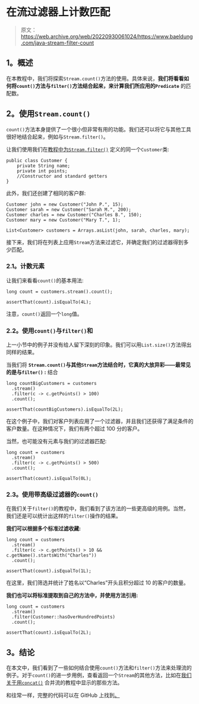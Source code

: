 # 在流过滤器上计数匹配

> 原文：<https://web.archive.org/web/20220930061024/https://www.baeldung.com/java-stream-filter-count>

## **1。概述**

在本教程中，我们将探索`Stream.count()`方法的使用。具体来说，**我们将看看如何将`count()`方法与`filter()`方法结合起来，来计算我们所应用的`Predicate`** 的匹配数。

## **2。使用`Stream.count()`**

`count()`方法本身提供了一个很小但非常有用的功能。我们还可以将它与其他工具很好地结合起来，例如与`Stream.filter()`。

让我们使用我们在[教程中为`Stream.filter()`](/web/20220930105629/https://www.baeldung.com/java-stream-filter-lambda) 定义的同一个`Customer`类:

```
public class Customer {
    private String name;
    private int points;
    //Constructor and standard getters
}
```

此外，我们还创建了相同的客户群:

```
Customer john = new Customer("John P.", 15);
Customer sarah = new Customer("Sarah M.", 200);
Customer charles = new Customer("Charles B.", 150);
Customer mary = new Customer("Mary T.", 1);

List<Customer> customers = Arrays.asList(john, sarah, charles, mary);
```

接下来，我们将在列表上应用`Stream`方法来过滤它，并确定我们的过滤器得到多少匹配。

### **2.1。计数元素**

让我们来看看`count()`的基本用法:

```
long count = customers.stream().count();

assertThat(count).isEqualTo(4L);
```

注意，`count()`返回一个`long`值。

### **2.2。使用`count()`与`filter()`和**

上一小节中的例子并没有给人留下深刻的印象。我们可以用`List.size()`方法得出同样的结果。

当我们将 **`Stream.count()`与其他`Stream`方法结合时，它真的大放异彩——最常见的是与`filter()` :** 结合

```
long countBigCustomers = customers
  .stream()
  .filter(c -> c.getPoints() > 100)
  .count();

assertThat(countBigCustomers).isEqualTo(2L);
```

在这个例子中，我们对客户列表应用了一个过滤器，并且我们还获得了满足条件的客户数量。在这种情况下，我们有两个超过 100 分的客户。

当然，也可能没有元素与我们的过滤器匹配:

```
long count = customers
  .stream()
  .filter(c -> c.getPoints() > 500)
  .count();

assertThat(count).isEqualTo(0L); 
```

### **2.3。使用带高级过滤器的`count()`**

在我们关于`filter()`的教程中，我们看到了该方法的一些更高级的用例。当然，我们还是可以统计出这样的`filter()`操作的结果。

**我们可以根据多个标准过滤收藏:**

```
long count = customers
  .stream()
  .filter(c -> c.getPoints() > 10 && c.getName().startsWith("Charles"))
  .count();

assertThat(count).isEqualTo(1L);
```

在这里，我们筛选并统计了姓名以“Charles”开头且积分超过 10 的客户的数量。

**我们也可以将标准提取到自己的方法中，并使用方法引用:**

```
long count = customers
  .stream()
  .filter(Customer::hasOverHundredPoints)
  .count();

assertThat(count).isEqualTo(2L);
```

## **3。结论**

在本文中，我们看到了一些如何结合使用`count()`方法和`filter()`方法来处理流的例子。对于`count()`的进一步用例，查看返回一个`Stream`的其他方法，比如在[我们关于用`concat()`](/web/20220930105629/https://www.baeldung.com/java-merge-streams) 合并流的教程中显示的那些方法。

和往常一样，完整的代码可以在 GitHub 上找到[。](https://web.archive.org/web/20220930105629/https://github.com/eugenp/tutorials/tree/master/core-java-modules/core-java-streams)